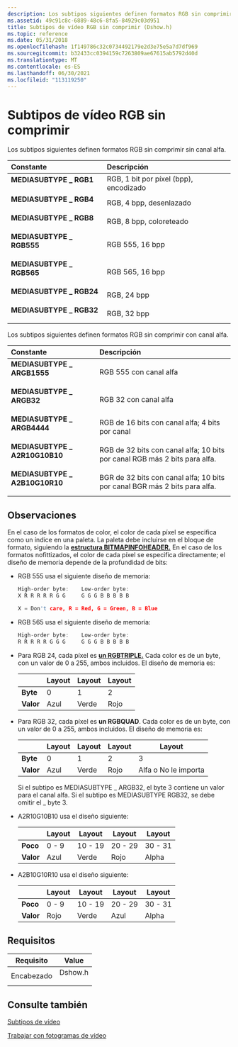 ```yaml
---
description: Los subtipos siguientes definen formatos RGB sin comprimir sin canal alfa.
ms.assetid: 49c91c8c-6889-48c6-8fa5-84929c03d951
title: Subtipos de vídeo RGB sin comprimir (Dshow.h)
ms.topic: reference
ms.date: 05/31/2018
ms.openlocfilehash: 1f149786c32c0734492179e2d3e75e5a7d7df969
ms.sourcegitcommit: b32433cc0394159c7263809ae67615ab5792d40d
ms.translationtype: MT
ms.contentlocale: es-ES
ms.lasthandoff: 06/30/2021
ms.locfileid: "113119250"
---
```

# <a name="uncompressed-rgb-video-subtypes"></a>Subtipos de vídeo RGB sin comprimir

Los subtipos siguientes definen formatos RGB sin comprimir sin canal alfa.



| Constante                                                                                                                                                                        | Descripción                                       |
|:--------------------------------------------------------------------------------------------------------------------------------------------------------------------------------|:--------------------------------------------------|
| <span id="MEDIASUBTYPE_RGB1"></span><span id="mediasubtype_rgb1"></span><dl> <dt>**MEDIASUBTYPE \_ RGB1**</dt> </dl>       | RGB, 1 bit por píxel (bpp), encodizado<br/> |
| <span id="MEDIASUBTYPE_RGB4"></span><span id="mediasubtype_rgb4"></span><dl> <dt>**MEDIASUBTYPE \_ RGB4**</dt> </dl>       | RGB, 4 bpp, desenlazado<br/>                 |
| <span id="MEDIASUBTYPE_RGB8"></span><span id="mediasubtype_rgb8"></span><dl> <dt>**MEDIASUBTYPE \_ RGB8**</dt> </dl>       | RGB, 8 bpp, coloreteado<br/>                 |
| <span id="MEDIASUBTYPE_RGB555"></span><span id="mediasubtype_rgb555"></span><dl> <dt>**MEDIASUBTYPE \_ RGB555**</dt> </dl> | RGB 555, 16 bpp<br/>                        |
| <span id="MEDIASUBTYPE_RGB565"></span><span id="mediasubtype_rgb565"></span><dl> <dt>**MEDIASUBTYPE \_ RGB565**</dt> </dl> | RGB 565, 16 bpp<br/>                        |
| <span id="MEDIASUBTYPE_RGB24"></span><span id="mediasubtype_rgb24"></span><dl> <dt>**MEDIASUBTYPE \_ RGB24**</dt> </dl>    | RGB, 24 bpp<br/>                            |
| <span id="MEDIASUBTYPE_RGB32"></span><span id="mediasubtype_rgb32"></span><dl> <dt>**MEDIASUBTYPE \_ RGB32**</dt> </dl>    | RGB, 32 bpp<br/>                            |



Los subtipos siguientes definen formatos RGB sin comprimir con canal alfa.



| Constante                                                                                                                                                                                       | Descripción                                                                              |
|:-----------------------------------------------------------------------------------------------------------------------------------------------------------------------------------------------|:-----------------------------------------------------------------------------------------|
| <span id="MEDIASUBTYPE_ARGB1555"></span><span id="mediasubtype_argb1555"></span><dl> <dt>**MEDIASUBTYPE \_ ARGB1555**</dt> </dl>          | RGB 555 con canal alfa<br/>                                                    |
| <span id="MEDIASUBTYPE_ARGB32"></span><span id="mediasubtype_argb32"></span><dl> <dt>**MEDIASUBTYPE \_ ARGB32**</dt> </dl>                | RGB 32 con canal alfa<br/>                                                     |
| <span id="MEDIASUBTYPE_ARGB4444"></span><span id="mediasubtype_argb4444"></span><dl> <dt>**MEDIASUBTYPE \_ ARGB4444**</dt> </dl>          | RGB de 16 bits con canal alfa; 4 bits por canal<br/>                             |
| <span id="MEDIASUBTYPE_A2R10G10B10"></span><span id="mediasubtype_a2r10g10b10"></span><dl> <dt>**MEDIASUBTYPE \_ A2R10G10B10**</dt> </dl> | RGB de 32 bits con canal alfa; 10 bits por canal RGB más 2 bits para alfa.<br/> |
| <span id="MEDIASUBTYPE_A2B10G10R10"></span><span id="mediasubtype_a2b10g10r10"></span><dl> <dt>**MEDIASUBTYPE \_ A2B10G10R10**</dt> </dl> | BGR de 32 bits con canal alfa; 10 bits por canal BGR más 2 bits para alfa.<br/> |



## <a name="remarks"></a>Observaciones

En el caso de los formatos de color, el color de cada píxel se especifica como un índice en una paleta. La paleta debe incluirse en el bloque de formato, siguiendo la [**estructura BITMAPINFOHEADER.**](/windows/win32/api/wingdi/ns-wingdi-bitmapinfoheader) En el caso de los formatos nofittizados, el color de cada píxel se especifica directamente; el diseño de memoria depende de la profundidad de bits:

-   RGB 555 usa el siguiente diseño de memoria:
    ```C++
    High-order byte:    Low-order byte: 
    X R R R R R G G     G G G B B B B B 

    X = Don't care, R = Red, G = Green, B = Blue
    ```

    

-   RGB 565 usa el siguiente diseño de memoria:
    ```C++
    High-order byte:    Low-order byte: 
    R R R R R G G G     G G G B B B B B 
    ```

    

-   Para RGB 24, cada píxel es [**un RGBTRIPLE.**](/windows/win32/api/wingdi/ns-wingdi-rgbtriple) Cada color es de un byte, con un valor de 0 a 255, ambos incluidos. El diseño de memoria es:

    |       | Layout     | Layout      | Layout     |
    |-------|------|-------|-----|
    | **Byte**  | 0    | 1     | 2   |
    | **Valor** | Azul | Verde | Rojo |

    

     

-   Para RGB 32, cada píxel es **un RGBQUAD**. Cada color es de un byte, con un valor de 0 a 255, ambos incluidos. El diseño de memoria es: 

    |       | Layout     | Layout      | Layout     | Layout |
    |-------|------|-------|-----|---------------------|
    | **Byte**  | 0    | 1     | 2   | 3                   |
    | **Valor** | Azul | Verde | Rojo | Alfa o No le importa |

    

     

    Si el subtipo es MEDIASUBTYPE \_ ARGB32, el byte 3 contiene un valor para el canal alfa. Si el subtipo es MEDIASUBTYPE RGB32, se debe omitir el \_ byte 3.

-   A2R10G10B10 usa el diseño siguiente: 

    |       | Layout     | Layout      | Layout     | Layout |
    |-------|-------|---------|---------|---------|
    | **Poco**   | 0 - 9 | 10 - 19 | 20 - 29 | 30 - 31 |
    | **Valor** | Azul  | Verde   | Rojo     | Alpha   |

    

     

-   A2B10G10R10 usa el diseño siguiente: 

    |       | Layout     | Layout      | Layout     | Layout |
    |-------|-------|---------|---------|---------|
    | **Poco**   | 0 - 9 | 10 - 19 | 20 - 29 | 30 - 31 |
    | **Valor** | Rojo   | Verde   | Azul    | Alpha   |

    

     

## <a name="requirements"></a>Requisitos



| Requisito | Value |
|-------------------|------------------------------------------------------------------------------------|
| Encabezado<br/> | <dl> <dt>Dshow.h</dt> </dl> |



## <a name="see-also"></a>Consulte también

<dl> <dt>

[Subtipos de vídeo](video-subtypes.md)
</dt> <dt>

[Trabajar con fotogramas de vídeo](working-with-video-frames.md)
</dt> </dl>

 

 
